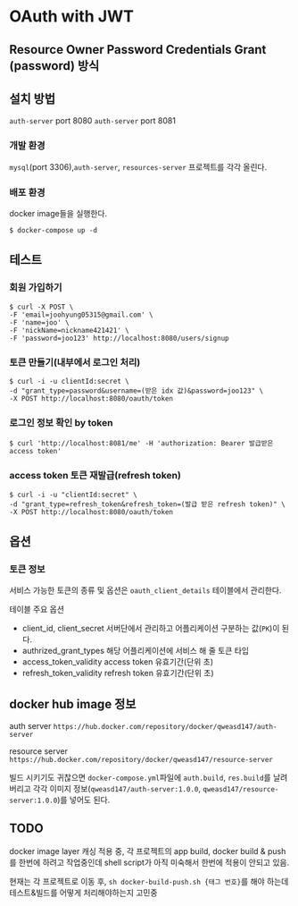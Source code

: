 # OAuth with JWT

## Resource Owner Password Credentials Grant (password) 방식

## 설치 방법

`auth-server` port 8080
`auth-server` port 8081

### 개발 환경

`mysql`(port 3306),`auth-server`, `resources-server` 프로젝트를 각각 올린다.

### 배포 환경

docker image들을 실행한다.

```
$ docker-compose up -d
```

## 테스트

### 회원 가입하기

```
$ curl -X POST \
-F 'email=joohyung05315@gmail.com' \
-F 'name=joo' \
-F 'nickName=nickname421421' \
-F 'password=joo123' http://localhost:8080/users/signup
```

### 토큰 만들기(내부에서 로그인 처리)

```
$ curl -i -u clientId:secret \
-d "grant_type=password&username=(받은 idx 값)&password=joo123" \
-X POST http://localhost:8080/oauth/token
```

### 로그인 정보 확인 by token

```
$ curl 'http://localhost:8081/me' -H 'authorization: Bearer 발급받은 access token'
```

### access token 토큰 재발급(refresh token)

```
$ curl -i -u "clientId:secret" \
-d "grant_type=refresh_token&refresh_token=(발급 받은 refresh token)" \
-X POST http://localhost:8080/oauth/token
```

## 옵션

### 토큰 정보

서비스 가능한 토큰의 종류 및 옵션은 `oauth_client_details` 테이블에서 관리한다.

테이블 주요 옵션

- client_id, client_secret 서버단에서 관리하고 어플리케이션 구분하는 값(`PK`)이 된다.
- authrized_grant_types 해당 어플리케이션에 서비스 해 줄 토큰 타입
- access_token_validity access token 유효기간(단위 초)
- refresh_token_validity refresh token 유효기간(단위 초)

## docker hub image 정보

auth server
`https://hub.docker.com/repository/docker/qweasd147/auth-server`

resource server
`https://hub.docker.com/repository/docker/qweasd147/resource-server`

빌드 시키기도 귀찮으면 `docker-compose.yml`파일에 `auth.build`, `res.build`를 날려버리고 각각
이미지 정보(`qweasd147/auth-server:1.0.0`, `qweasd147/resource-server:1.0.0`)를 넣어도 된다.

## TODO

docker image layer 캐싱 적용 중, 각 프로젝트의 app build, docker build & push를 한번에 하려고 작업중인데
shell script가 아직 미숙해서 한번에 적용이 안되고 있음.

현재는 각 프로젝트로 이동 후, `sh docker-build-push.sh {태그 번호}`를 해야 하는데 테스트&빌드를 어떻게 처리해야하는지 고민중
